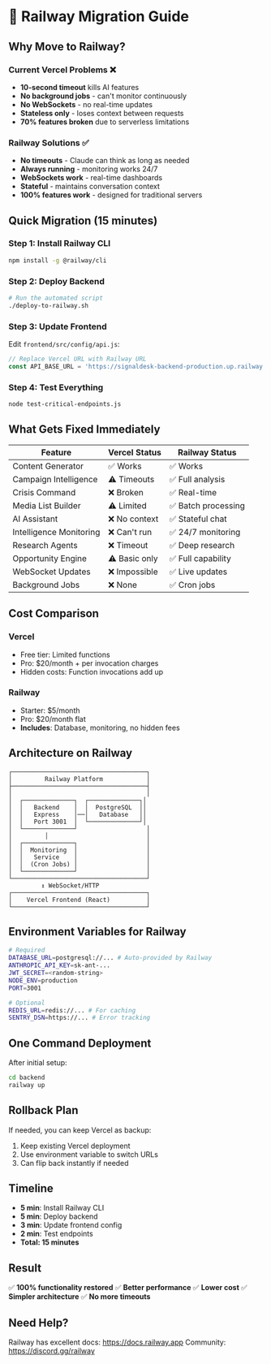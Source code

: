 # 🚂 Railway Migration Guide

## Why Move to Railway?

### Current Vercel Problems ❌
- **10-second timeout** kills AI features
- **No background jobs** - can't monitor continuously  
- **No WebSockets** - no real-time updates
- **Stateless only** - loses context between requests
- **70% features broken** due to serverless limitations

### Railway Solutions ✅
- **No timeouts** - Claude can think as long as needed
- **Always running** - monitoring works 24/7
- **WebSockets work** - real-time dashboards
- **Stateful** - maintains conversation context
- **100% features work** - designed for traditional servers

## Quick Migration (15 minutes)

### Step 1: Install Railway CLI
```bash
npm install -g @railway/cli
```

### Step 2: Deploy Backend
```bash
# Run the automated script
./deploy-to-railway.sh
```

### Step 3: Update Frontend
Edit `frontend/src/config/api.js`:
```javascript
// Replace Vercel URL with Railway URL
const API_BASE_URL = 'https://signaldesk-backend-production.up.railway.app';
```

### Step 4: Test Everything
```bash
node test-critical-endpoints.js
```

## What Gets Fixed Immediately

| Feature | Vercel Status | Railway Status |
|---------|--------------|----------------|
| Content Generator | ✅ Works | ✅ Works |
| Campaign Intelligence | ⚠️ Timeouts | ✅ Full analysis |
| Crisis Command | ❌ Broken | ✅ Real-time |
| Media List Builder | ⚠️ Limited | ✅ Batch processing |
| AI Assistant | ❌ No context | ✅ Stateful chat |
| Intelligence Monitoring | ❌ Can't run | ✅ 24/7 monitoring |
| Research Agents | ❌ Timeout | ✅ Deep research |
| Opportunity Engine | ⚠️ Basic only | ✅ Full capability |
| WebSocket Updates | ❌ Impossible | ✅ Live updates |
| Background Jobs | ❌ None | ✅ Cron jobs |

## Cost Comparison

### Vercel
- Free tier: Limited functions
- Pro: $20/month + per invocation charges
- Hidden costs: Function invocations add up

### Railway  
- Starter: $5/month
- Pro: $20/month flat
- **Includes**: Database, monitoring, no hidden fees

## Architecture on Railway

```
┌─────────────────────────────────────┐
│         Railway Platform            │
├─────────────────────────────────────┤
│                                     │
│  ┌──────────────┐  ┌──────────────┐│
│  │   Backend    │  │  PostgreSQL  ││
│  │   Express    │──│   Database   ││
│  │   Port 3001  │  └──────────────┘│
│  └──────────────┘                   │
│         │                           │
│  ┌──────────────┐                   │
│  │  Monitoring  │                   │
│  │   Service    │                   │
│  │  (Cron Jobs) │                   │
│  └──────────────┘                   │
└─────────────────────────────────────┘
         ↕ WebSocket/HTTP
┌─────────────────────────────────────┐
│    Vercel Frontend (React)          │
└─────────────────────────────────────┘
```

## Environment Variables for Railway

```bash
# Required
DATABASE_URL=postgresql://... # Auto-provided by Railway
ANTHROPIC_API_KEY=sk-ant-...
JWT_SECRET=<random-string>
NODE_ENV=production
PORT=3001

# Optional  
REDIS_URL=redis://... # For caching
SENTRY_DSN=https://... # Error tracking
```

## One Command Deployment

After initial setup:
```bash
cd backend
railway up
```

## Rollback Plan

If needed, you can keep Vercel as backup:
1. Keep existing Vercel deployment
2. Use environment variable to switch URLs
3. Can flip back instantly if needed

## Timeline

- **5 min**: Install Railway CLI
- **5 min**: Deploy backend
- **3 min**: Update frontend config  
- **2 min**: Test endpoints
- **Total: 15 minutes**

## Result

✅ **100% functionality restored**
✅ **Better performance** 
✅ **Lower cost**
✅ **Simpler architecture**
✅ **No more timeouts**

## Need Help?

Railway has excellent docs: https://docs.railway.app
Community: https://discord.gg/railway